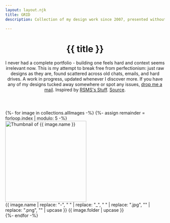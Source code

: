```yaml
---
layout: layout.njk
title: GRID
description: Collection of my design work since 2007, presented without commentary.

---
```

<header class="controls">
    <h1 class="title">{{ title }}</h1>
    <div class="description">
        I never had a complete portfolio - building one feels hard and context seems irrelevant now. This is my attempt to break free from perfectionism: just raw designs as they are, found scattered across old chats, emails, and hard drives. A work in progress, updated whenever I discover more. If you have any of my designs tucked away somewhere or spot any issues, <a href="mailto:hiran.v@gmail.com">drop me a mail</a>. Inspired by <a href="https://d.rsms.me/stuff/">RSMS's Stuff</a>. <a href="https://github.com/hfactor/found/">Source</a>.
    </div>
</header>

<main>
    <div class="items grid" role="list">
    {%- for image in collections.allImages -%}
        {%- assign remainder = forloop.index | modulo: 5 -%}
        <article class="item{% if remainder == 0 %} wide{% endif %}" role="listitem">
            <div class="item-link">
                <img 
                    src="{{ image.thumbnail }}" 
                    alt="Thumbnail of {{ image.name }}"
                    width="256"
                    height="256"
                    loading="lazy"
                    decoding="async">
                <div class="item-info">
                    <span class="item-title">{{ image.name | replace: "-", " " | replace: "_", " " | replace: ".jpg", "" | replace: ".png", "" | upcase }}</span>
                    <span class="item-folder">{{ image.folder | upcase }}</span>
                </div>
            </div>
        </article>
    {%- endfor -%}
    </div>
</main>
